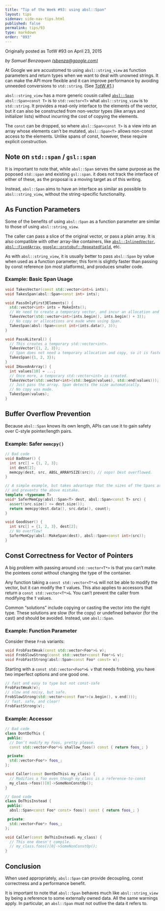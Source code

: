 ```yaml
---
title: "Tip of the Week #93: using absl::Span"
layout: tips
sidenav: side-nav-tips.html
published: false
permalink: tips/93
type: markdown
order: "093"
---
```


Originally posted as TotW #93 on April 23, 2015

*by Samuel Benzaquen [(sbenza@google.com)](mailto:sbenza@google.com)*

At Google we are accustomed to using `absl::string_view` as function
parameters and return types when we want to deal with unowned strings. It
can make the API more flexible and it can improve performance by avoiding
unneeded conversions to `std::string`. (See [TotW #1](/tips/1).)

`absl::string_view` has a more generic cousin called
[`absl::Span`](https://github.com/abseil/abseil-cpp/blob/master/absl/types/span.h)
`absl::Span<const T>` is to `std::vector<T>` what `absl::string_view` is to
`std::string`. It provides a read-only interface to the elements of the vector,
but it can also be constructed from non-vector types (like arrays and initializer
lists) without incurring the cost of copying the elements.

The `const` can be dropped, so where `absl::Span<const T>` is a view into an
array whose elements can't be mutated, `absl::Span<T>` allows non-const access
to the elements. Unlike spans of const, however, these require explicit
construction.

## Note on `std::span` / `gsl::span`

It is important to note that, while `absl::Span` serves the same purpose as the
poposed `std::span` and existing `gsl::span`. it does not track the interface of
either of these, as the proposal is a moving target as of this writing.

Instead, `absl::Span` aims to have an interface as similar as possible to
`absl::string_view`, without the string-specific functionality.

## As Function Parameters

Some of the benefits of using `absl::Span` as a function parameter are similar to
those of using `absl::string_view`.

The caller can pass a slice of the original vector, or pass a plain array. It is
also compatible with other array-like containers, like
[`absl::InlinedVector`](https://github.com/abseil/abseil-cpp/blob/master/absl/container/inlined_vector.h),
[`absl::FixedArray`](https://github.com/abseil/abseil-cpp/blob/master/absl/container/fixed_array.h),
[`google::protobuf::RepeatedField`](https://developers.google.com/protocol-buffers/docs/reference/cpp/google.protobuf.repeated_field), etc.

As with `absl::string_view`, it is usually better to pass `absl::Span` by value
when used as a function parameter; this form is slightly faster than passing by
const reference (on most platforms), and produces smaller code.

### Example: Basic Span Usage

```c++
void TakesVector(const std::vector<int>& ints);
void TakesSpan(absl::Span<const int> ints);

void PassOnlyFirst3Elements() {
  std::vector<int> ints = MakeInts();
  // We need to create a temporary vector, and incur an allocation and a copy.
  TakesVector(std::vector<int>(ints.begin(), ints.begin() + 3));
  // No copy or allocations are made when using Span.
  TakesSpan(absl::Span<const int>(ints.data(), 3));
}

void PassALiteral() {
  // This creates a temporary std::vector<int>.
  TakesVector({1, 2, 3});
  // Span does not need a temporary allocation and copy, so it is faster.
  TakesSpan({1, 2, 3});
}
void IHaveAnArray() {
  int values[10] = ...;
  // Once more, a temporary std::vector<int> is created.
  TakesVector(std::vector<int>(std::begin(values), std::end(values)));
  // Just pass the array. Span detects the size automatically.
  // No copy was made.
  TakesSpan(values);
}
```

## Buffer Overflow Prevention

Because `absl::Span` knows its own length, APIs can use it to gain safety over
C-style pointer/length pairs.

### Example: Safer `memcpy()`

```c++
// Bad code
void BadUser() {
  int src[] = {1, 2, 3};
  int dest[2];
  memcpy(dest, src, ABSL_ARRAYSIZE(src)); // oops! Dest overflowed.
}
```

```c++
// A simple example, but takes advantage that the sizes of the Spans are known
// and prevents the above mistake.
template <typename T>
void* SaferMemCpy(absl::Span<T> dest, absl::Span<const T> src) {
  assert(src.size() <= dest.size());
  return memcpy(dest.data(), src.data(), count);
}

void GoodUser() {
  int src[] = {1, 2, 3}, dest[2];
  // No overflow!
  SaferMemCpy(absl::MakeSpan(dest), absl::Span<const int>(src));
}
```

## Const Correctness for Vector of Pointers

A big problem with passing around `std::vector<T*>` is that you can’t make the
pointees const without changing the type of the container.

Any function taking a `const std::vector<T*>&` will not be able to modify the
vector, but it can modify the `T` values. This also applies to accessors that
return a `const std::vector<T*>&`. You can’t prevent the caller from modifying
the `T` values.

Common “solutions” include copying or casting the vector into the right type.
These solutions are slow (for the copy) or undefined behavior (for the cast) and
should be avoided. Instead, use `absl::Span`.

### Example: Function Parameter

Consider these `Frob` variants:

```c++
void FrobFastWeak(const std::vector<Foo*>& v);
void FrobSlowStrong(const std::vector<const Foo*>& v);
void FrobFastStrong(absl::Span<const Foo* const> v);
```

Starting with a `const std::vector<Foo*>& v` that needs frobbing, you have two
imperfect options and one good one.

```c++
// fast and easy to type but not const-safe
FrobFastWeak(v);
// slow and noisy, but safe.
FrobSlowStrong(std::vector<const Foo*>(v.begin(), v.end()));
// fast, safe, and clear!
FrobFastStrong(v);
```

### Example: Accessor

```c++
// Bad code
class DontDoThis {
 public:
  // Don’t modify my Foos, pretty please.
  const std::vector<Foo*>& shallow_foos() const { return foos_; }

 private:
  std::vector<Foo*> foos_;
};

void Caller(const DontDoThis& my_class) {
  // Modifies a foo even though my_class is a reference-to-const
  my_class->foos()[0]->SomeNonConstOp();
}
```

```c++
// Good code
class DoThisInstead {
 public:
  absl::Span<const Foo* const> foos() const { return foos_; }

 private:
  std::vector<Foo*> foos_;
};

void Caller(const DoThisInstead& my_class) {
  // This one doesn't compile.
  // my_class.foos()[0]->SomeNonConstOp();
}
```

## Conclusion

When used appropriately, `absl::Span` can provide decoupling, const correctness
and a performance benefit.

It is important to note that `absl::Span` behaves much like `absl::string_view`
by being a reference to some externally owned data. All the same warnings apply. In
particular, an `absl::Span` must not outlive the data it refers to.
